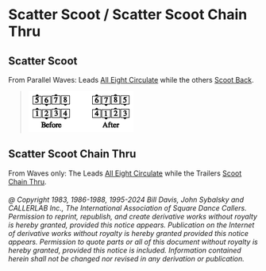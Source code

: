 
# Scatter Scoot / Scatter Scoot Chain Thru

## Scatter Scoot

From Parallel Waves: Leads [All Eight Circulate](../b1/circulate.md) while the others
[Scoot Back](../ms/scoot_back.md).

> 
> ![alt](scatter_scoot.png)
>

## Scatter Scoot Chain Thru

From Waves only: The Leads [All Eight Circulate](../b1/circulate.md)
while the Trailers [Scoot Chain Thru](../a2/scoot_chain_thru.md).

###### @ Copyright 1983, 1986-1988, 1995-2024 Bill Davis, John Sybalsky and CALLERLAB Inc., The International Association of Square Dance Callers. Permission to reprint, republish, and create derivative works without royalty is hereby granted, provided this notice appears. Publication on the Internet of derivative works without royalty is hereby granted provided this notice appears. Permission to quote parts or all of this document without royalty is hereby granted, provided this notice is included. Information contained herein shall not be changed nor revised in any derivation or publication.
